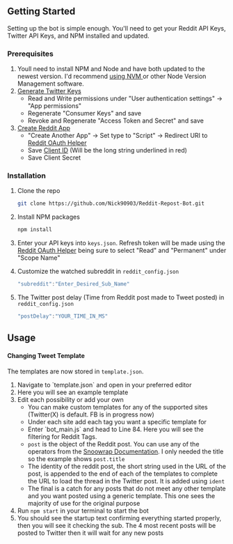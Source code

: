 <!-- GETTING STARTED -->
## Getting Started

Setting up the bot is simple enough. You'll need to get your Reddit API Keys, Twitter API Keys, and NPM installed and updated.

### Prerequisites
<ol>
  <li>Youll need to install NPM and Node and have both updated to the newest version. I'd recommend <a href="https://github.com/nvm-sh/nvm"> using NVM </a> or other Node Version Management software.</li>
  <li><a href="https://developer.twitter.com/en/portal/dashboard">Generate Twitter Keys</a>
    <ul>
      <li>Read and Write permissions under "User authentication settings" -> "App permissions"</li>
      <li>Regenerate "Consumer Keys" and save</li>
      <li>Revoke and Regenerate "Access Token and Secret" and save</li>
    </ul>
  </li>
  <li><a href="https://www.reddit.com/prefs/apps">Create Reddit App</a>
    <ul>
      <li>"Create Another App" -> Set type to "Script" -> Redirect URI to <a href="https://not-an-aardvark.github.io/reddit-oauth-helper/">Reddit OAuth Helper</a></li>
      <li>Save <a href="https://imgbox.com/IsXjfzM7"> Client ID</a> (Will be the long string underlined in red)</li>
      <li>Save Client Secret</li>
    </ul>
  </li>
</ol>


### Installation

1. Clone the repo
   ```sh
   git clone https://github.com/Nick90903/Reddit-Repost-Bot.git
   ```
2. Install NPM packages
   ```sh
   npm install
   ```
3. Enter your API keys into `keys.json`. Refresh token will be made using the <a href="https://not-an-aardvark.github.io/reddit-oauth-helper/">Reddit OAuth Helper</a> being sure to select "Read" and "Permanent" under "Scope Name"

4. Customize the watched subreddit in `reddit_config.json`
   ```js
   "subreddit":"Enter_Desired_Sub_Name"
   ```
5. The Twitter post delay (Time from Reddit post made to Tweet posted) in `reddit_config.json `
   ```js
   "postDelay":"YOUR_TIME_IN_MS"
   ```
<!-- USAGE EXAMPLES -->
## Usage

#### Changing Tweet Template
The templates are now stored in `template.json`.
<ol>
  <li>Navigate to `template.json` and open in your preferred editor</li>
  <li>Here you will see an example template</li>
  <li>Edit each possibility or add your own 
    <ul>
      <li>You can make custom templates for any of the supported sites (Twitter(X) is default. FB is in progress now)</li>
      <li>Under each site add each tag you want a specific template for</li>
      <li>Enter `bot_main.js` and head to Line 84. Here you will see the filtering for Reddit Tags.</li>
      <li><code>post</code> is the object of the Reddit post. You can use any of the operators from the <a href="https://not-an-aardvark.github.io/snoowrap/">Snoowrap Documentation</a>. I only needed the title so the example shows <code>post.title</code></li>
      <li>The identity of the reddit post, the short string used in the URL of the post, is appended to the end of each of the templates to complete the URL to load the thread in the Twitter post. It is added using <code>ident</code></li>
      <li>The final is a catch for any posts that do not meet any other template and you want posted using a generic template. This one sees the majority of use for the original purpose
    </ul>
    <li>Run <code>npm start</code> in your terminal to start the bot</li>
    <li>You should see the startup text confirming everything started properly, then you will see it checking the sub. The 4 most recent posts will be posted to Twitter then it will wait for any new posts</li>
  </li>
</ol>
